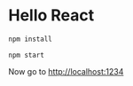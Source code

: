 # Hello React

```sh
npm install
```

```
npm start
```

Now go to [http://localhost:1234](http://localhost:1234)